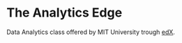 # The Analytics Edge
Data Analytics class offered by MIT University trough [edX](https://www.edx.org/course/analytics-edge-mitx-15-071x-0#!).

